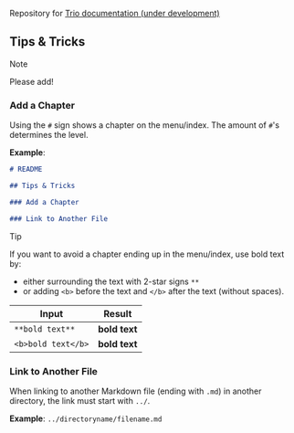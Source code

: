 Repository for [Trio documentation (under development)](https://docs.diy-trio.org)

## Tips & Tricks

> [!NOTE] 
> Please add!

### Add a Chapter

Using the `#` sign shows a chapter on the menu/index. The amount of `#`'s determines the level. 

**Example**:

```markdown
# README

## Tips & Tricks

### Add a Chapter

### Link to Another File
```

> [!TIP] 
> If you want to avoid a chapter ending up in the menu/index, use bold text by:
> - either surrounding the text with 2-star signs `**` 
> - or adding `<b>` before the text and `</b>` after the text (without spaces).  
> 
> Input              | Result        
> ------------------ | ------------- 
> `**bold text**`    | **bold text** 
>  `<b>bold text</b>` | **bold text** 

### Link to Another File

When linking to another Markdown file (ending with `.md`) in another directory, the link must start with `../`.

**Example**: `../directoryname/filename.md`
